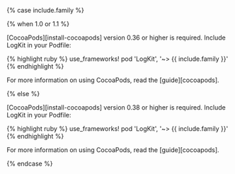 {% case include.family %}

{% when 1.0 or 1.1 %}


[CocoaPods][install-cocoapods] version 0.36 or higher is required. Include LogKit in your Podfile:

{% highlight ruby %}
use_frameworks!
pod 'LogKit', '~> {{ include.family }}'
{% endhighlight %}

For more information on using CocoaPods, read the [guide][cocoapods].


{% else %}


[CocoaPods][install-cocoapods] version 0.38 or higher is required. Include LogKit in your Podfile:

{% highlight ruby %}
use_frameworks!
pod 'LogKit', '~> {{ include.family }}'
{% endhighlight %}

For more information on using CocoaPods, read the [guide][cocoapods].


{% endcase %}
